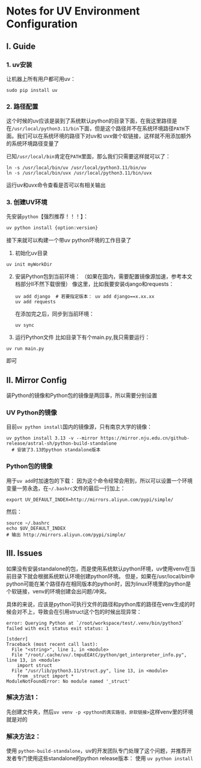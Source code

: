 # Notes for UV Environment Configuration

## I. Guide
### 1. uv安装
让机器上所有用户都可用uv：
```Shell
sudo pip install uv
```

### 2. 路径配置
这个时候的uv应该是装到了系统默认python的目录下面，在我这里路径是在`/usr/local/python3.11/bin`下面，但是这个路径并不在系统环境路径`PATH`下面。我们可以在系统环境的路径下对uv和 uvx做个软链接，这样就不用添加额外的系统环境路径变量了
  
已知`/usr/local/bin`肯定在`PATH`里面，那么我们只需要这样就可以了：
```Shell
ln -s /usr/local/bin/uv /usr/local/python3.11/bin/uv
ln -s /usr/local/bin/uvx /usr/local/python3.11/bin/uvx
```
运行uv和uvx命令查看是否可以有相关输出
### 3. 创建UV环境
先安装`python`【强烈推荐！！！】：
```Bash
uv python install {option:version}
```
接下来就可以构建一个带uv python环境的工作目录了
1. 初始化uv目录
```Shell
uv init myWorkDir
```
2. 安装Python包到当前环境：
   （如果在国内，需要配置镜像源加速，参考本文档部分II不然下载很慢）
   像这里，比如我要安装django和requests：
   ```
   uv add django  # 若要指定版本： uv add django==x.xx.xx
   uv add requests
   ```
   在添加完之后，同步到当前环境：
   ```Shell
   uv sync
   ```
4. 运行Python文件
比如目录下有个main.py,我只需要运行：
```Shell
uv run main.py
```
即可

## II. Mirror Config
装Python的镜像和Python包的镜像是两回事，所以需要分别设置
### UV Python的镜像
目前`uv python install`国内的镜像源，只有南京大学的镜像：
```Shell
uv python install 3.13 -v --mirror https://mirror.nju.edu.cn/github-release/astral-sh/python-build-standalone
  # 安装了3.13的python standalone版本
```

### Python包的镜像
用于`uv add`时加速包的下载：
因为这个命令经常会用到，所以可以设置一个环境变量一劳永逸，在`~/.bashrc`文件的最后一行加上：
```Shell
export UV_DEFAULT_INDEX=http://mirrors.aliyun.com/pypi/simple/
```
然后：
```Shell
source ~/.bashrc
echo $UV_DEFAULT_INDEX
# 输出 http://mirrors.aliyun.com/pypi/simple/
```


## III. Issues
如果没有安装standalone的包，而是使用系统默认python环境，uv使用venv在当前目录下就会根据系统默认环境创建python环境。
但是，如果在/usr/local/bin中python可能在某个路径存在相同版本的python时，因为linux环境里的python是个软链接，venv的环境创建会出问题/冲突。

具体的来说，应该是python可执行文件的路径和python库的路径在venv生成的时候会对不上，导致会在引用struct这个包的时候出现异常：
```Shell
error: Querying Python at `/root/workspace/test/.venv/bin/python3` failed with exit status exit status: 1

[stderr]
Traceback (most recent call last):
  File "<string>", line 1, in <module>
  File "/root/.cache/uv/.tmpuEEAtC/python/get_interpreter_info.py", line 13, in <module>
    import struct
  File "/usr/lib/python3.11/struct.py", line 13, in <module>
    from _struct import *
ModuleNotFoundError: No module named '_struct'
```
### 解决方法1：
先创建文件夹，然后`uv venv -p <python的真实路径，非软链接>`这样venv里的环境就是对的
### 解决方法2： 
使用 `python-build-standalone`，uv的开发团队专门处理了这个问题，并推荐开发者专门使用这些standalone的python release版本： 使用 `uv python install`
    
